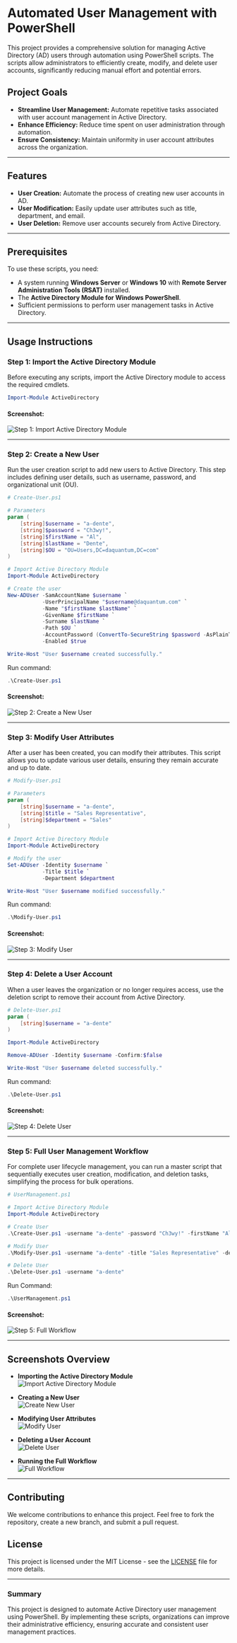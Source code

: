 # Automated User Management with PowerShell

This project provides a comprehensive solution for managing Active Directory (AD) users through automation using PowerShell scripts. The scripts allow administrators to efficiently create, modify, and delete user accounts, significantly reducing manual effort and potential errors.

## Project Goals

- **Streamline User Management:** Automate repetitive tasks associated with user account management in Active Directory.
- **Enhance Efficiency:** Reduce time spent on user administration through automation.
- **Ensure Consistency:** Maintain uniformity in user account attributes across the organization.

---

## Features

- **User Creation:** Automate the process of creating new user accounts in AD.
- **User Modification:** Easily update user attributes such as title, department, and email.
- **User Deletion:** Remove user accounts securely from Active Directory.

---

## Prerequisites

To use these scripts, you need:
- A system running **Windows Server** or **Windows 10** with **Remote Server Administration Tools (RSAT)** installed.
- The **Active Directory Module for Windows PowerShell**.
- Sufficient permissions to perform user management tasks in Active Directory.

---

## Usage Instructions

### Step 1: Import the Active Directory Module

Before executing any scripts, import the Active Directory module to access the required cmdlets.

```powershell
Import-Module ActiveDirectory
```

#### Screenshot:

![Step 1: Import Active Directory Module](Screenshots/step1-import-module.png)

---

### Step 2: Create a New User

Run the user creation script to add new users to Active Directory. This step includes defining user details, such as username, password, and organizational unit (OU).

```powershell
# Create-User.ps1

# Parameters
param (
    [string]$username = "a-dente",
    [string]$password = "Ch3wy!",
    [string]$firstName = "Al",
    [string]$lastName = "Dente",
    [string]$OU = "OU=Users,DC=daquantum,DC=com"
)

# Import Active Directory Module
Import-Module ActiveDirectory

# Create the user
New-ADUser -SamAccountName $username `
           -UserPrincipalName "$username@daquantum.com" `
           -Name "$firstName $lastName" `
           -GivenName $firstName `
           -Surname $lastName `
           -Path $OU `
           -AccountPassword (ConvertTo-SecureString $password -AsPlainText -Force) `
           -Enabled $true

Write-Host "User $username created successfully."
```

Run command:
```powershell
.\Create-User.ps1
```

#### Screenshot:

![Step 2: Create a New User](Screenshots/step2-create-user.png)

---

### Step 3: Modify User Attributes

After a user has been created, you can modify their attributes. This script allows you to update various user details, ensuring they remain accurate and up to date.

```powershell
# Modify-User.ps1

# Parameters
param (
    [string]$username = "a-dente",
    [string]$title = "Sales Representative",
    [string]$department = "Sales"
)

# Import Active Directory Module
Import-Module ActiveDirectory

# Modify the user
Set-ADUser -Identity $username `
           -Title $title `
           -Department $department

Write-Host "User $username modified successfully."
```

Run command:
```powershell
.\Modify-User.ps1
```

#### Screenshot:

![Step 3: Modify User](Screenshots/step3-modify-user.png)

---

### Step 4: Delete a User Account

When a user leaves the organization or no longer requires access, use the deletion script to remove their account from Active Directory.

```powershell
# Delete-User.ps1
param (
    [string]$username = "a-dente"
)

Import-Module ActiveDirectory

Remove-ADUser -Identity $username -Confirm:$false

Write-Host "User $username deleted successfully."
```

Run command:
```powershell
.\Delete-User.ps1
```

#### Screenshot:

![Step 4: Delete User](Screenshots/step4-delete-user.png)

---

### Step 5: Full User Management Workflow

For complete user lifecycle management, you can run a master script that sequentially executes user creation, modification, and deletion tasks, simplifying the process for bulk operations.

```powershell
# UserManagement.ps1

# Import Active Directory Module
Import-Module ActiveDirectory

# Create User
.\Create-User.ps1 -username "a-dente" -password "Ch3wy!" -firstName "Al" -lastName "Dente" -OU "OU=Users,DC=daquantum,DC=com"

# Modify User
.\Modify-User.ps1 -username "a-dente" -title "Sales Representative" -department "Sales"

# Delete User
.\Delete-User.ps1 -username "a-dente"
```

Run Command:
```powershell
.\UserManagement.ps1
```
#### Screenshot:

![Step 5: Full Workflow](Screenshots/step5-full-workflow.png)

---

## Screenshots Overview

- **Importing the Active Directory Module**  
  ![Import Active Directory Module](Screenshots/step1-import-module.png)

- **Creating a New User**  
  ![Create New User](Screenshots/step2-create-user.png)

- **Modifying User Attributes**  
  ![Modify User](Screenshots/step3-modify-user.png)

- **Deleting a User Account**  
  ![Delete User](Screenshots/step4-delete-user.png)

- **Running the Full Workflow**  
  ![Full Workflow](Screenshots/step5-full-workflow.png)

---

## Contributing

We welcome contributions to enhance this project. Feel free to fork the repository, create a new branch, and submit a pull request.

## License

This project is licensed under the MIT License - see the [LICENSE](LICENSE) file for more details.

---

### Summary

This project is designed to automate Active Directory user management using PowerShell. By implementing these scripts, organizations can improve their administrative efficiency, ensuring accurate and consistent user management practices.
